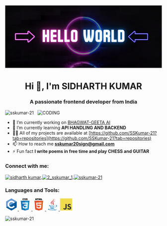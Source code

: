 ![logo](https://github.com/SSKumar-21/SSKumar-21/blob/53dc6b00b69263e98af7a69119a872436189819c/Black%20Neon%20Modern%20Gaming%20Twitch%20Banner.png)
<h1 align="center">Hi 👋, I'm SIDHARTH KUMAR</h1>
<h3 align="center">A passionate frontend developer from India</h3>

<img alt="CODING" width=400px align="right" src="coding.gif">

<p align="left">
  <img src="https://komarev.com/ghpvc/?username=sskumar-21&label=Profile%20views&color=0e75b6&style=flat" alt="sskumar-21" />
</p>

- 🔭 I’m currently working on [BHAGWAT-GEETA AI](https://github.com/SSKumar-21/GEETA)
- 🌱 I’m currently learning **API HANDLING AND BACKEND**
- 👨‍💻 All of my projects are available at [https://github.com/SSKumar-21?tab=repositories](https://github.com/SSKumar-21?tab=repositories)
- 📫 How to reach me **sskumar20sign@gmail.com**
- ⚡ Fun fact **I write poems in free time and play CHESS and GUITAR**

<h3 align="left">Connect with me:</h3>
<p align="left">
  <a href="https://linkedin.com/in/sidharth kumar" target="blank">
    <img align="center" src="https://raw.githubusercontent.com/rahuldkjain/github-profile-readme-generator/master/src/images/icons/Social/linked-in-alt.svg" alt="sidharth kumar" height="30" width="40" />
  </a>
  <a href="https://instagram.com/2_sskumar_1" target="blank">
    <img align="center" src="https://raw.githubusercontent.com/rahuldkjain/github-profile-readme-generator/master/src/images/icons/Social/instagram.svg" alt="2_sskumar_1" height="30" width="40" />
  </a>
  <a href="https://www.leetcode.com/sskumar-21" target="blank">
    <img align="center" src="https://raw.githubusercontent.com/rahuldkjain/github-profile-readme-generator/master/src/images/icons/Social/leet-code.svg" alt="sskumar-21" height="30" width="40" />
  </a>
</p>

<h3 align="left">Languages and Tools:</h3>
<p align="left">
  <a href="https://www.cprogramming.com/" target="_blank" rel="noreferrer">
    <img src="https://raw.githubusercontent.com/devicons/devicon/master/icons/c/c-original.svg" alt="c" width="40" height="40"/>
  </a>
  <a href="https://www.w3schools.com/css/" target="_blank" rel="noreferrer">
    <img src="https://raw.githubusercontent.com/devicons/devicon/master/icons/css3/css3-original-wordmark.svg" alt="css3" width="40" height="40"/>
  </a>
  <a href="https://www.w3.org/html/" target="_blank" rel="noreferrer">
    <img src="https://raw.githubusercontent.com/devicons/devicon/master/icons/html5/html5-original-wordmark.svg" alt="html5" width="40" height="40"/>
  </a>
  <a href="https://www.java.com" target="_blank" rel="noreferrer">
    <img src="https://raw.githubusercontent.com/devicons/devicon/master/icons/java/java-original.svg" alt="java" width="40" height="40"/>
  </a>
  <a href="https://developer.mozilla.org/en-US/docs/Web/JavaScript" target="_blank" rel="noreferrer">
    <img src="https://raw.githubusercontent.com/devicons/devicon/master/icons/javascript/javascript-original.svg" alt="javascript" width="40" height="40"/>
  </a>
</p>

<p>
  <img align="left" src="https://github-readme-stats.vercel.app/api/top-langs?username=sskumar-21&show_icons=true&locale=en&layout=compact" alt="sskumar-21" />
</p>

